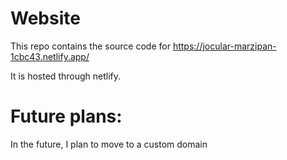 # Website
This repo contains the source code for https://jocular-marzipan-1cbc43.netlify.app/ 

It is hosted through netlify.




# Future plans:
In the future, I plan to move to a custom domain
